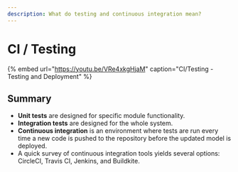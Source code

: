 ```yaml
---
description: What do testing and continuous integration mean?
---
```


# CI / Testing

{% embed url="https://youtu.be/VRe4xkgHjaM" caption="CI/Testing - Testing and Deployment" %}

## Summary

* **Unit tests** are designed for specific module functionality.
* **Integration tests** are designed for the whole system.
* **Continuous integration** is an environment where tests are run every time a new code is pushed to the repository before the updated model is deployed.
* A quick survey of continuous integration tools yields several options: CircleCI, Travis CI, Jenkins, and Buildkite.

